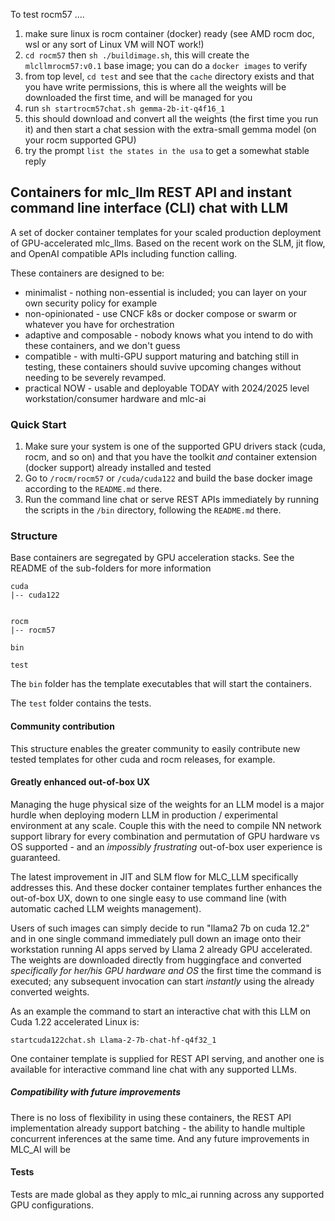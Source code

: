 To test rocm57 ....

1.  make sure linux is rocm container (docker) ready  (see AMD rocm doc,  wsl or any sort of Linux VM will NOT work!)
2.  `cd rocm57`  then  `sh ./buildimage.sh`, this will create the `mlcllmrocm57:v0.1` base image; you can do a `docker images` to verify
3.  from top level,  `cd test` and see that the `cache` directory exists and that you have write permissions, this is where all the weights will be downloaded the first time, and will be managed for you
4.  run `sh startrocm57chat.sh gemma-2b-it-q4f16_1`
5.  this should download and convert all the weights (the first time you run it) and then start a chat session with the extra-small gemma model (on your rocm supported GPU)
6.  try the prompt `list the states in the usa` to get a somewhat stable reply 

## Containers for mlc_llm REST API and instant command line interface (CLI) chat with LLM

A set of docker container templates for your scaled production deployment of GPU-accelerated mlc_llms.  Based on the recent work on the SLM, jit flow, and OpenAI compatible APIs including function calling.

These containers are designed to be:

* minimalist - nothing non-essential is included;  you can layer on your own security policy for example
* non-opinionated - use CNCF k8s or docker compose or swarm or whatever you have for orchestration
* adaptive and composable - nobody knows what you intend to do with these containers, and we don't guess
* compatible - with multi-GPU support maturing and batching still in testing, these containers should suvive upcoming changes without needing to be severely revamped. 
* practical NOW - usable and deployable TODAY with 2024/2025 level workstation/consumer hardware and mlc-ai

###  Quick Start

1.  Make sure your system is one of the supported GPU drivers stack (cuda, rocm, and so on) and that you have the toolkit *and* container extension (docker support) already installed and tested
1.  Go to `/rocm/rocm57`  or `/cuda/cuda122` and build the base docker image according to the `README.md` there.
1. Run the command line chat or serve REST APIs immediately by running the scripts in the `/bin` directory, following the `README.md` there.

###  Structure

Base containers are segregated by GPU acceleration stacks.  See the README of the sub-folders for more information
```
cuda
|-- cuda122


rocm
|-- rocm57

bin

test
```

The `bin` folder has the template executables that will start the containers.

The `test` folder contains the tests.

####  Community contribution

This structure enables the greater community to easily contribute new tested templates for other cuda and rocm releases, for example.   

####  Greatly enhanced out-of-box UX

Managing the huge physical size of the weights for an LLM model is a major hurdle when deploying modern LLM in production / experimental environment at any scale.   Couple this with the need to compile NN network support library for every combination and permutation of GPU hardware vs OS supported - and an _impossibly frustrating_ out-of-box user experience is guaranteed.

The latest improvement in JIT and SLM flow for MLC_LLM specifically addresses this.   And these docker container templates further enhances the out-of-box UX, down to one single easy to use command line (with automatic cached LLM weights management). 

Users of such images can simply decide to run "llama2 7b on cuda 12.2" and in one single command immediately pull down an image onto their workstation running AI apps served by Llama 2 already GPU accelerated.    The weights are downloaded directly from huggingface and converted _specifically for her/his GPU hardware and OS_  the first time the command is executed;  any subsequent invocation can start _instantly_ using the already converted weights.

As an example the command to start an interactive chat with this LLM on Cuda 1.22 accelerated Linux is:

```
startcuda122chat.sh Llama-2-7b-chat-hf-q4f32_1
```

One container template is supplied for REST API serving, and another one is available for interactive command line chat with any supported LLMs.


##### Compatibility with future improvements

There is no loss of flexibility in using these containers, the REST API implementation already support batching - the ability to handle multiple concurrent inferences at the same time. And any future improvements in MLC_AI will be 

#### Tests

Tests are made global as they apply to mlc_ai running across any supported GPU configurations. 
 

